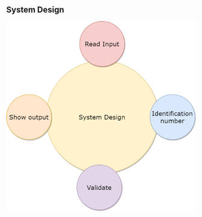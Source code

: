 ## System Design
![](https://github.com/praveenct7/Ltts_Mini_Project/blob/67539e76311f057b8c6e59b749c24330fd10f392/2_Architecture/Behavior%20Diagrams/system_design.png)
